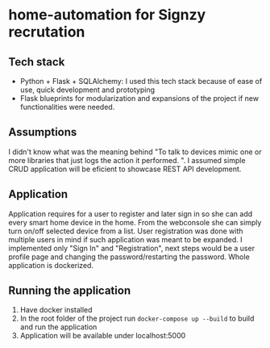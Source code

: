 # home-automation for Signzy recrutation

## Tech stack
* Python + Flask + SQLAlchemy: I used this tech stack because of ease of use, quick development and prototyping
* Flask blueprints for modularization and expansions of the project if new functionalities were needed.

## Assumptions
I didn't know what was the meaning behind "To talk to devices mimic one or more libraries that just logs the action it performed. ". I assumed simple CRUD application will be eficient to showcase REST API development.

## Application
Application requires for a user to register and later sign in so she can add every smart home device in the home. From the webconsole she can simply turn on/off selected device from a list.
User registration was done with multiple users in mind if such application was meant to be expanded.
I implemented only "Sign In" and "Registration", next steps would be a user profile page and changing the password/restarting the password.
Whole application is dockerized.

## Running the application
1. Have docker installed
2. In the root folder of the project run `docker-compose up --build` to build and run the application
3. Application will be available under localhost:5000
